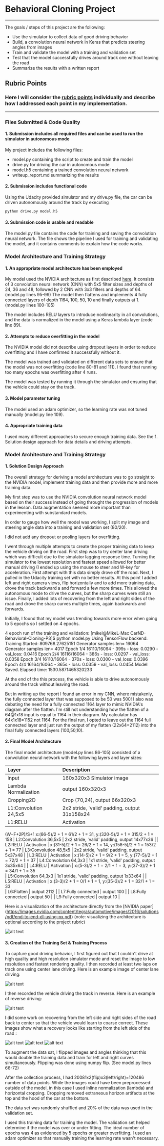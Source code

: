 # **Behavioral Cloning Project** 

---

The goals / steps of this project are the following:
* Use the simulator to collect data of good driving behavior
* Build, a convolution neural network in Keras that predicts steering angles from images
* Train and validate the model with a training and validation set
* Test that the model successfully drives around track one without leaving the road
* Summarize the results with a written report


[//]: # (Image References)

[image1]: ./examples/NVIDIA_End_to_End_CNN.png "Model Visualization"
[image2]: ./examples/center_2017_09_16_14_46_54_103_centered.jpg "Center Driving"
[image3]: ./examples/center_2017_09_16_14_50_23_285_reverse.jpg "Reverse Driving"
[image4]: ./examples/center_2017_09_17_09_28_49_193_recov1.jpg "Recovery Image"
[image5]: ./examples/center_2017_09_17_09_28_50_657_recov2.jpg "Recovery Image"
[image6]: ./examples/center_2017_09_17_09_28_51_238_recov3.jpg "Recovery Image"
[image7]: ./examples/placeholder_small.png "Normal Image"
[image9]: ./examples/placeholder_small.png "Flipped Image"

## Rubric Points
### Here I will consider the [rubric points](https://review.udacity.com/#!/rubrics/432/view) individually and describe how I addressed each point in my implementation.  

---
### Files Submitted & Code Quality

#### 1. Submission includes all required files and can be used to run the simulator in autonomous mode

My project includes the following files:
* model.py containing the script to create and train the model
* drive.py for driving the car in autonomous mode
* model.h5 containing a trained convolution neural network 
* writeup_report.md summarizing the results

#### 2. Submission includes functional code
Using the Udacity provided simulator and my drive.py file, the car can be driven autonomously around the track by executing 
```sh
python drive.py model.h5
```

#### 3. Submission code is usable and readable

The model.py file contains the code for training and saving the convolution neural network. The file shows the pipeline I used for training and validating the model, and it contains comments to explain how the code works.

### Model Architecture and Training Strategy

#### 1. An appropriate model architecture has been employed

My model used the NVIDIA architecture as first described [here](https://images.nvidia.com/content/tegra/automotive/images/2016/solutions/pdf/end-to-end-dl-using-px.pdf).  It consists of 3 convolution neural network (CNN) with 5x5 filter sizes and depths of 24, 36 and 48, followed by 2 CNN with 3x3 filters and depths of 64. (model.py lines 95-99) The model then flattens and implements 4 fully connected layers of depth 1164, 100, 50, 10 and finally outputs at 1. (model.py lines 100-105)

The model includes RELU layers to introduce nonlinearity in all convolutions, and the data is normalized in the model using a Keras lambda layer (code line 89). 

#### 2. Attempts to reduce overfitting in the model

The NVIDIA model did not describe using dropout layers in order to reduce overfitting and I have confirmed it successfully without it.

The model was trained and validated on different data sets to ensure that the model was not overfitting (code line 80-81 and 111). I found that running too many epochs was overfitting after 4 runs.

The model was tested by running it through the simulator and ensuring that the vehicle could stay on the track.

#### 3. Model parameter tuning

The model used an adam optimizer, so the learning rate was not tuned manually (model.py line 109).

#### 4. Appropriate training data

I used many different approaches to secure enough training data.
See the 1. Solution design approach for data details and driving attempts.  

### Model Architecture and Training Strategy

#### 1. Solution Design Approach

The overall strategy for deriving a model architecture was to go straight to the NVIDIA model, implement training data and then provide more and more training data.

My first step was to use the NVIDIA convolution neural network model based on their success instead of going throught the progression of models in the lesson.  Data augmentation seemed more important than experimenting with substandard models.

In order to gauge how well the model was working, I split my image and steering angle data into a training and validation set (80/20).

I did not add any dropout or pooling layers for overfitting.

I went through multiple attempts to create the proper training data to keep the vehicle driving on the road. First step was to try center lane driving which was difficult due to the simulator lagging response time.  Turning the simulator to the lowest resolution and fastest speed allowed for better manual driving (I ended up using the mouse to steer and W-key for acceleration. First attempt with this data simply drove off the road.
Next, I pulled in the Udacity training set with no better results.
At this point I added left and right camera views, flip horizontally and to add more training data, drove the track backward a and forward a few more times.  This allowed the autonomous mode to drive the curves, but the sharp curves were still an issue.
Finally, I added lots of recovering from the left and right sides of the road and drove the sharp curves multiple times, again backwards and forwards.

Initially, I found that my model was trending towards more error when going to 5 epochs so I settled on 4 epochs.

4 epoch run of the training and validation:
    [mikel@MikeL-Mac CarND-Behavioral-Cloning-P3]$ python model.py
    Using TensorFlow backend.
    Training Started:  809768.27625151
    Generator samples len= 16064
    Generator samples len= 4017
    Epoch 1/4  16110/16064 - 399s - loss: 0.0290 - val_loss: 0.0416
    Epoch 2/4  16116/16064 - 386s - loss: 0.0297 - val_loss: 0.0358
    Epoch 3/4  16110/16064 - 370s - loss: 0.0300 - val_loss: 0.0396
    Epoch 4/4  16164/16064 - 365s - loss: 0.0359 - val_loss: 0.0454
    Model Saved. Elapsed time: 1530.5871465320233

At the end of the this process, the vehicle is able to drive autonomously around the track without leaving the road.

But in writing up the report I found an error in my CNN, where mistakenly, the fully connected layer that was supposed to be 50 was 500!  I also was debating the need for a fully connected 1164 layer to mimic NVIDIA's diagram after the flatten.  I'm still not understanding how the flatten of a 64@1x18 input is equal to 1164 in their diagram.  My calculator has 64x1x18=1152 not 1164.  For the final run, I opted to leave out the 1164 full connected layer and just run the output of my flatten (22x64=2112) into the final fully connected layers (100,50,10).

#### 2. Final Model Architecture

The final model architecture (model.py lines 86-105) consisted of a convolution neural network with the following layers and layer sizes:

| Layer                 | Description                                   | 
|:----------------------|:----------------------------------------------| 
| Input                 | 160x320x3 Simulator image                     | 
| Lambda Normalization  | output 160x320x3                              | 
| Cropping2D            | Crop (70,24), output 66x320x3                 | 
| L1:Convolution 24,5x5 | 2x2 stride, 'valid' padding, output 31x158x24 | 
| L1:RELU               | Activation                                    |
(W−F+2P)/S+1
x:(66-5)/2 + 1 = 61/2 + 1 = 31, y:(320-5)/2 + 1 = 315/2 + 1 = 158
| L2:Convolution 36,5x5 | 2x2 stride, 'valid' padding, output 14x77x36  | 
| L2:RELU               | Activation                                    | 
x:(31-5)/2 + 1 = 26/2 + 1 = 14, y:(158-5)/2 + 1 = 153/2 + 1 = 77 
| L3:Convolution 48,5x5 | 2x2 stride, 'valid' padding, output 5x37x48   | 
| L3:RELU               | Activation                                    | 
x:(14-5)/2 + 1 = 9/2 + 1 = 5, y:(77-5)/2 + 1 = 72/2 + 1 = 37 
| L4:Convolution 64,3x3 | 1x1 stride, 'valid' padding, output 3x35x64   | 
| L4:RELU               | Activation                                    | 
x:(5-3)/2 + 1 = 2/1 + 1 = 3, y:(37-3)/2 + 1 = 34/1 + 1 = 35  
| L5:Convolution 64,3x3 | 1x1 stride, 'valid' padding, output 1x33x64   | 
| L5:RELU               | Activation                                    | 
x:(3-3)/2 + 1 = 0/1 + 1 = 1, y:(35-3)/2 + 1 = 32/1 + 1 = 33  
| L6:Flatten            | output 2112                                   | 
| L7:Fully connected    | output 100                                    | 
| L8:Fully connected    | output 50                                     | 
| L9:Fully connected    | output 10                                     | 

Here is a visualization of the architecture directly from the [NVIDIA paper] (https://images.nvidia.com/content/tegra/automotive/images/2016/solutions/pdf/end-to-end-dl-using-px.pdf) (note: visualizing the architecture is optional according to the project rubric)

![alt text][image1]

#### 3. Creation of the Training Set & Training Process

To capture good driving behavior, I first figured out that I couldn't drive at high quality and high resolution simulator mode and reset the image to low resolution and fastest rendering quality.  I then recorded at least two laps on track one using center lane driving. Here is an example image of center lane driving:

![alt text][image2]

I then recorded the vehicle driving the track in reverse.  Here is an example of reverse driving:

![alt text][image3]


I did some work on recovering from the left side and right sides of the road back to center so that the vehicle would learn to coarse correct. These images show what a recovery looks like starting from the left side of the road :

![alt text][image4]
![alt text][image5]
![alt text][image6]

To augment the data sat, I flipped images and angles thinking that this would double the training data and train for left and right curves simultaneously. Flipping was done using numpy flip.  (See model.py lines 66-72)

After the collection process, I had 20081x2(flip)x3(left/right)=120486 number of data points. While the images could have been preprocessed outside of the model, in this case I used inline normalization (lambda) and horizontal cropping.  Cropping removed extraneous horizon artifacts at the top and the hood of the car at the bottom.

The data set was randomly shuffled and 20% of the data was used in the validation set. 

I used this training data for training the model. The validation set helped determine if the model was over or under fitting. The ideal number of epochs was 4 as evidenced by 5 epochs or greater overfitting. I used an adam optimizer so that manually training the learning rate wasn't necessary.
